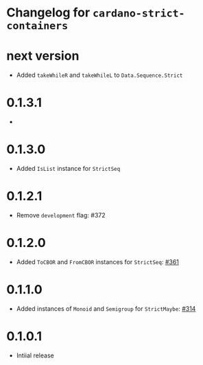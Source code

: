 # Changelog for `cardano-strict-containers`

# next version

* Added `takeWhileR` and `takeWhileL` to `Data.Sequence.Strict`

# 0.1.3.1

*

# 0.1.3.0

* Added `IsList` instance for `StrictSeq`

# 0.1.2.1

* Remove `development` flag: #372

# 0.1.2.0

* Added `ToCBOR` and `FromCBOR` instances for `StrictSeq`: [#361](https://github.com/input-output-hk/cardano-base/pull/361)

# 0.1.1.0

* Added instances of `Monoid` and `Semigroup` for `StrictMaybe`: [#314](https://github.com/input-output-hk/cardano-base/pull/314)

# 0.1.0.1

* Intiial release
